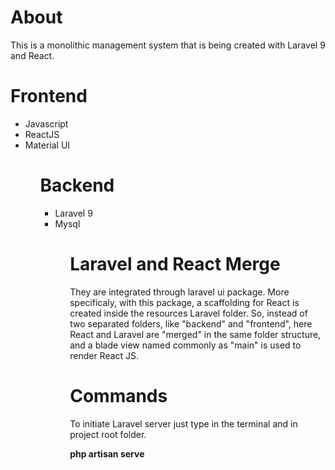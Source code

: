 # About
<p>This is a monolithic management system that is being created with Laravel 9 and React.</p>

# Frontend
<ul>
    <li>Javascript</li>
    <li>ReactJS</li>
    <li>Material UI</li>
<ul>

# Backend
<ul>
    <li>Laravel 9</li>
    <li>Mysql</li>
<ul>

# Laravel and React Merge
<p>They are integrated through laravel ui package. More specificaly, with this package, a scaffolding for React is created inside the resources Laravel folder.
So, instead of two separated folders, like "backend" and "frontend", here React and Laravel are "merged" in the same folder structure, and a blade view named commonly as "main" is used to render React JS.</p>

# Commands
<p>To initiate Laravel server just type in the terminal and in project root folder.</p>
<b>php artisan serve</b>






